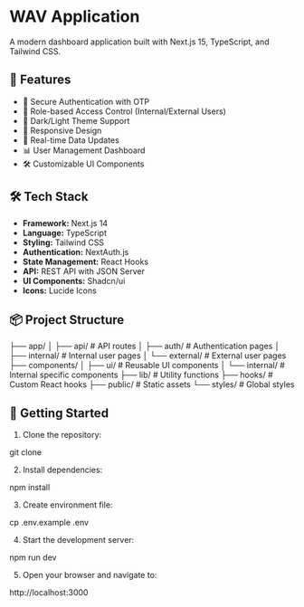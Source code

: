 # WAV Application

A modern dashboard application built with Next.js 15, TypeScript, and Tailwind CSS.

## 🚀 Features

- 🔐 Secure Authentication with OTP
- 👥 Role-based Access Control (Internal/External Users)
- 🎨 Dark/Light Theme Support
- 📱 Responsive Design
- 🔄 Real-time Data Updates
- 📊 User Management Dashboard
- 🛠 Customizable UI Components

## 🛠 Tech Stack

- **Framework:** Next.js 14
- **Language:** TypeScript
- **Styling:** Tailwind CSS
- **Authentication:** NextAuth.js
- **State Management:** React Hooks
- **API:** REST API with JSON Server
- **UI Components:** Shadcn/ui
- **Icons:** Lucide Icons

## 📦 Project Structure 

├── app/
│ ├── api/ # API routes
│ ├── auth/ # Authentication pages
│ ├── internal/ # Internal user pages
│ └── external/ # External user pages
├── components/
│ ├── ui/ # Reusable UI components
│ └── internal/ # Internal specific components
├── lib/ # Utility functions
├── hooks/ # Custom React hooks
├── public/ # Static assets
└── styles/ # Global styles

## 🚀 Getting Started

1. Clone the repository:

git clone <repository-url>

2. Install dependencies:

npm install

3. Create environment file:

cp .env.example .env

4. Start the development server:

npm run dev

5. Open your browser and navigate to:

http://localhost:3000   


